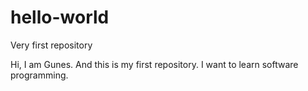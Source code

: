 # hello-world
Very first repository

Hi, I am Gunes. And this is my first repository.
I want to learn software programming.
